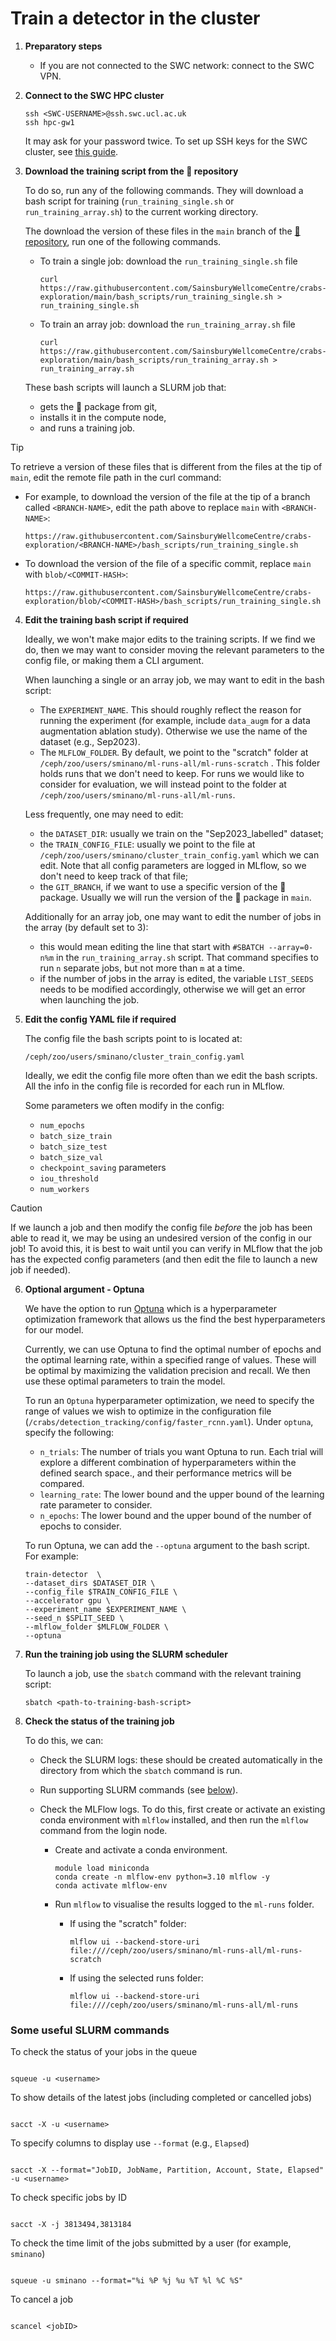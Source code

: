 # Train a detector in the cluster

1.  **Preparatory steps**

    - If you are not connected to the SWC network: connect to the SWC VPN.

1.  **Connect to the SWC HPC cluster**

    ```
    ssh <SWC-USERNAME>@ssh.swc.ucl.ac.uk
    ssh hpc-gw1
    ```

    It may ask for your password twice. To set up SSH keys for the SWC cluster, see [this guide](https://howto.neuroinformatics.dev/programming/SSH-SWC-cluster.html#ssh-keys).

1.  **Download the training script from the 🦀 repository**

    To do so, run any of the following commands. They will download a bash script for training (`run_training_single.sh` or `run_training_array.sh`) to the current working directory.

    The download the version of these files in the `main` branch of the [🦀 repository](https://github.com/SainsburyWellcomeCentre/crabs-exploration), run one of the following commands.

    - To train a single job: download the `run_training_single.sh` file

      ```
      curl https://raw.githubusercontent.com/SainsburyWellcomeCentre/crabs-exploration/main/bash_scripts/run_training_single.sh > run_training_single.sh
      ```

    - To train an array job: download the `run_training_array.sh` file
      ```
      curl https://raw.githubusercontent.com/SainsburyWellcomeCentre/crabs-exploration/main/bash_scripts/run_training_array.sh > run_training_array.sh
      ```

    These bash scripts will launch a SLURM job that:

    - gets the 🦀 package from git,
    - installs it in the compute node,
    - and runs a training job.

> [!TIP]
> To retrieve a version of these files that is different from the files at the tip of `main`, edit the remote file path in the curl command:
>
> - For example, to download the version of the file at the tip of a branch called `<BRANCH-NAME>`, edit the path above to replace `main` with `<BRANCH-NAME>`:
>   ```
>   https://raw.githubusercontent.com/SainsburyWellcomeCentre/crabs-exploration/<BRANCH-NAME>/bash_scripts/run_training_single.sh
>   ```
> - To download the version of the file of a specific commit, replace `main` with `blob/<COMMIT-HASH>`:
>   ```
>   https://raw.githubusercontent.com/SainsburyWellcomeCentre/crabs-exploration/blob/<COMMIT-HASH>/bash_scripts/run_training_single.sh
>   ```

4.  **Edit the training bash script if required**

    Ideally, we won't make major edits to the training scripts. If we find we do, then we may want to consider moving the relevant parameters to the config file, or making them a CLI argument.

    When launching a single or an array job, we may want to edit in the bash script:

    - The `EXPERIMENT_NAME`. This should roughly reflect the reason for running the experiment (for example, include `data_augm` for a data augmentation ablation study). Otherwise we use the name of the dataset (e.g., Sep2023).
    - The `MLFLOW_FOLDER`. By default, we point to the "scratch" folder at `/ceph/zoo/users/sminano/ml-runs-all/ml-runs-scratch` . This folder holds runs that we don't need to keep. For runs we would like to consider for evaluation, we will instead point to the folder at `/ceph/zoo/users/sminano/ml-runs-all/ml-runs`.

    Less frequently, one may need to edit:

    - the `DATASET_DIR`: usually we train on the "Sep2023_labelled" dataset;
    - the `TRAIN_CONFIG_FILE`: usually we point to the file at `/ceph/zoo/users/sminano/cluster_train_config.yaml` which we can edit. Note that all config parameters are logged in MLflow, so we don't need to keep track of that file;
    - the `GIT_BRANCH`, if we want to use a specific version of the 🦀 package. Usually we will run the version of the 🦀 package in `main`.

    Additionally for an array job, one may want to edit the number of jobs in the array (by default set to 3):

    - this would mean editing the line that start with `#SBATCH --array=0-n%m` in the `run_training_array.sh` script. That command specifies to run `n` separate jobs, but not more than `m` at a time.
    - if the number of jobs in the array is edited, the variable `LIST_SEEDS` needs to be modified accordingly, otherwise we will get an error when launching the job.

1.  **Edit the config YAML file if required**

    The config file the bash scripts point to is located at:

    ```
    /ceph/zoo/users/sminano/cluster_train_config.yaml
    ```

    Ideally, we edit the config file more often than we edit the bash scripts. All the info in the config file is recorded for each run in MLflow.

    Some parameters we often modify in the config:

    - `num_epochs`
    - `batch_size_train`
    - `batch_size_test`
    - `batch_size_val`
    - `checkpoint_saving` parameters
    - `iou_threshold`
    - `num_workers`

> [!CAUTION]
>
> If we launch a job and then modify the config file _before_ the job has been able to read it, we may be using an undesired version of the config in our job! To avoid this, it is best to wait until you can verify in MLflow that the job has the expected config parameters (and then edit the file to launch a new job if needed).

6. **Optional argument - Optuna**

   We have the option to run [Optuna](https://optuna.org) which is a hyperparameter optimization framework that allows us the find the best hyperparameters for our model.

   Currently, we can use Optuna to find the optimal number of epochs and the optimal learning rate, within a specified range of values. These will be optimal by maximizing the validation precision and recall. We then use these optimal parameters to train the model.

   To run an `Optuna` hyperparameter optimization, we need to specify the range of values we wish to optimize in the configuration file (`/crabs/detection_tracking/config/faster_rcnn.yaml`). Under `optuna`, specify the following:

   - `n_trials`: The number of trials you want Optuna to run. Each trial will explore a different combination of hyperparameters within the defined search space., and their performance metrics will be compared.
   - `learning_rate`: The lower bound and the upper bound of the learning rate parameter to consider.
   - `n_epochs`: The lower bound and the upper bound of the number of epochs to consider.

   To run Optuna, we can add the `--optuna` argument to the bash script. For example:

   ```
   train-detector  \
   --dataset_dirs $DATASET_DIR \
   --config_file $TRAIN_CONFIG_FILE \
   --accelerator gpu \
   --experiment_name $EXPERIMENT_NAME \
   --seed_n $SPLIT_SEED \
   --mlflow_folder $MLFLOW_FOLDER \
   --optuna
   ```

7. **Run the training job using the SLURM scheduler**

   To launch a job, use the `sbatch` command with the relevant training script:

   ```
   sbatch <path-to-training-bash-script>
   ```

8. **Check the status of the training job**

   To do this, we can:

   - Check the SLURM logs: these should be created automatically in the directory from which the `sbatch` command is run.
   - Run supporting SLURM commands (see [below](#some-useful-slurm-commands)).
   - Check the MLFlow logs. To do this, first create or activate an existing conda environment with `mlflow` installed, and then run the `mlflow` command from the login node.

     - Create and activate a conda environment.
       ```
       module load miniconda
       conda create -n mlflow-env python=3.10 mlflow -y
       conda activate mlflow-env
       ```
     - Run `mlflow` to visualise the results logged to the `ml-runs` folder.

       - If using the "scratch" folder:

         ```
         mlflow ui --backend-store-uri file:////ceph/zoo/users/sminano/ml-runs-all/ml-runs-scratch
         ```

       - If using the selected runs folder:

         ```
         mlflow ui --backend-store-uri file:////ceph/zoo/users/sminano/ml-runs-all/ml-runs
         ```

### Some useful SLURM commands

To check the status of your jobs in the queue

```

squeue -u <username>

```

To show details of the latest jobs (including completed or cancelled jobs)

```

sacct -X -u <username>

```

To specify columns to display use `--format` (e.g., `Elapsed`)

```

sacct -X --format="JobID, JobName, Partition, Account, State, Elapsed" -u <username>

```

To check specific jobs by ID

```

sacct -X -j 3813494,3813184

```

To check the time limit of the jobs submitted by a user (for example, `sminano`)

```

squeue -u sminano --format="%i %P %j %u %T %l %C %S"

```

To cancel a job

```

scancel <jobID>

```

```

```
